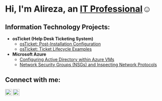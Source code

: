 <h1>Hi, I'm Alireza, an <a href="https://linkedin.com/in/AlirezaMohammadzadeh">IT Professional</a>☺</h1>

<h2> Information Technology Projects:</h2>

- <b>osTicket (Help Desk Ticketing System)</b>
  - [osTicket: Post-Installation Configuration](https://github.com/amoh2487/post-install-config)
  - [osTicket: Ticket Lifecycle Examples](https://github.com/amoh2487/ticket-lifecycle)
- <b>Microsoft Azure</b>
  - [Configuring  Active Directory within Azure VMs](https://github.com/amoh2487/configure-ad)
  - [Network Security Groups (NSGs) and Inspecting Network Protocols](https://github.com/amoh2487/azure-network-protocols)

<h2>Connect with me:</h2>

[<img align="left" alt="Josh | LinkedIn" width="22px" src="https://cdn.jsdelivr.net/npm/simple-icons@v3/icons/linkedin.svg" />][linkedin]
[<img align="left" alt="Josh | Instagram" width="22px" src="https://cdn.jsdelivr.net/npm/simple-icons@v3/icons/instagram.svg" />][instagram]

[instagram]: https://www.instagram.com/Alirezatheking
[linkedin]: https://www.linkedin.com/in/alirezamohammadzadehutah/
